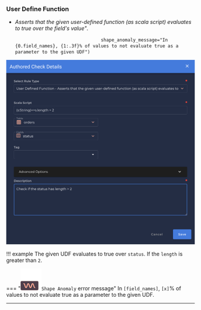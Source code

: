 ### User Define Function
* *Asserts that the given user-defined function (as scala script) evaluates to true over the field's value"*.

                                      shape_anomaly_message="In {0.field_names}, {1:.3f}% of values to not evaluate true as a parameter to the given UDF")
![Screenshot](../assets/checks/rule-types/user-defined-function-check.png)

!!! example
    The given UDF evaluates to true over `status`. If the `length` is greater than `2`.

=== "![Screenshot](../assets/checks/rule-types/icons/icon-shape-anomaly-dark.svg)`Shape Anomaly` error message"
    In `[field_names]`, `[x]`% of values to not evaluate true as a parameter to the given UDF.

---